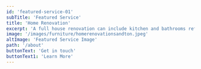 ```yaml
---
id: 'featured-service-01'
subTitle: 'Featured Service'
title: 'Home Renovation'
excerpt: 'A full house renovation can include kitchen and bathrooms refurbishment, new flooring, heating, wiring and plumbing and a new boiler. It often includes new windows and doors and plastering and painting of the internal and external walls. New ceilings might be included as well.Maybe you’re planning to remodel your kitchen, turn your garage into a home office or simply update your bathroom. Before you start any renovations, here’s what you should know.Home renovation or remodeling requires both architectural and financial planning.Our house refurbishment services include design and build of interiors of flats, apartments or houses. We can renovate your property internally or externally including new bathroom, kitchen, flooring, walls, painting, doors, plumbing and electricals all internal finishishes.We Can Help Plan Structural Redesigns and Decor Themes. Start Your next Project with Us. We Listen to Your Needs and Work Hard to Achieve Your Interior Design Goals. '
image: '/images/furniture/homerenovationsandton.jpeg'
altImage: 'Featured Service Image'
path: '/about'
buttonText: 'Get in touch'
buttonText1: 'Learn More'
---
```

